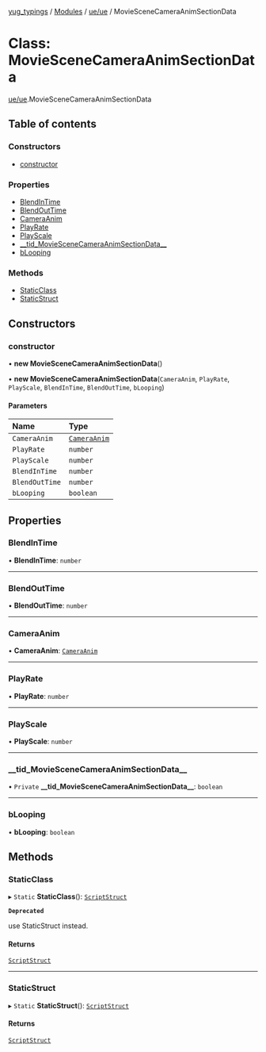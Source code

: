 [yug_typings](../README.md) / [Modules](../modules.md) / [ue/ue](../modules/ue_ue.md) / MovieSceneCameraAnimSectionData

# Class: MovieSceneCameraAnimSectionData

[ue/ue](../modules/ue_ue.md).MovieSceneCameraAnimSectionData

## Table of contents

### Constructors

- [constructor](ue_ue.MovieSceneCameraAnimSectionData.md#constructor)

### Properties

- [BlendInTime](ue_ue.MovieSceneCameraAnimSectionData.md#blendintime)
- [BlendOutTime](ue_ue.MovieSceneCameraAnimSectionData.md#blendouttime)
- [CameraAnim](ue_ue.MovieSceneCameraAnimSectionData.md#cameraanim)
- [PlayRate](ue_ue.MovieSceneCameraAnimSectionData.md#playrate)
- [PlayScale](ue_ue.MovieSceneCameraAnimSectionData.md#playscale)
- [\_\_tid\_MovieSceneCameraAnimSectionData\_\_](ue_ue.MovieSceneCameraAnimSectionData.md#__tid_moviescenecameraanimsectiondata__)
- [bLooping](ue_ue.MovieSceneCameraAnimSectionData.md#blooping)

### Methods

- [StaticClass](ue_ue.MovieSceneCameraAnimSectionData.md#staticclass)
- [StaticStruct](ue_ue.MovieSceneCameraAnimSectionData.md#staticstruct)

## Constructors

### constructor

• **new MovieSceneCameraAnimSectionData**()

• **new MovieSceneCameraAnimSectionData**(`CameraAnim`, `PlayRate`, `PlayScale`, `BlendInTime`, `BlendOutTime`, `bLooping`)

#### Parameters

| Name | Type |
| :------ | :------ |
| `CameraAnim` | [`CameraAnim`](ue_ue.CameraAnim.md) |
| `PlayRate` | `number` |
| `PlayScale` | `number` |
| `BlendInTime` | `number` |
| `BlendOutTime` | `number` |
| `bLooping` | `boolean` |

## Properties

### BlendInTime

• **BlendInTime**: `number`

___

### BlendOutTime

• **BlendOutTime**: `number`

___

### CameraAnim

• **CameraAnim**: [`CameraAnim`](ue_ue.CameraAnim.md)

___

### PlayRate

• **PlayRate**: `number`

___

### PlayScale

• **PlayScale**: `number`

___

### \_\_tid\_MovieSceneCameraAnimSectionData\_\_

• `Private` **\_\_tid\_MovieSceneCameraAnimSectionData\_\_**: `boolean`

___

### bLooping

• **bLooping**: `boolean`

## Methods

### StaticClass

▸ `Static` **StaticClass**(): [`ScriptStruct`](ue_ue.ScriptStruct.md)

**`Deprecated`**

use StaticStruct instead.

#### Returns

[`ScriptStruct`](ue_ue.ScriptStruct.md)

___

### StaticStruct

▸ `Static` **StaticStruct**(): [`ScriptStruct`](ue_ue.ScriptStruct.md)

#### Returns

[`ScriptStruct`](ue_ue.ScriptStruct.md)
